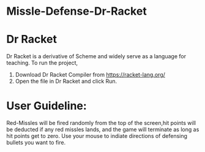 # Missle-Defense-Dr-Racket

# Dr Racket
Dr Racket is a derivative of Scheme and widely serve as a language for teaching. To run the project, 
1. Download Dr Racket Compiler from https://racket-lang.org/ 
2. Open the file in Dr Racket and click Run.

# User Guideline:
Red-Missles will be fired randomly from the top of the screen,hit points will be deducted if any red missles lands, and the
game will terminate as long as hit points get to zero. Use your mouse to indiate directions of defensing bullets you want to fire.


